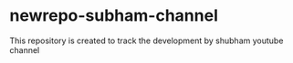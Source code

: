 # newrepo-subham-channel
This repository is created to track the development by shubham youtube channel
